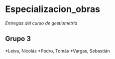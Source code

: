 # Especializacion_obras
*Entregas del curso de gestiometria*


## Grupo 3

*Leiva, Nicolás
*Pedro, Tomás
*Vargas, Sebastián
